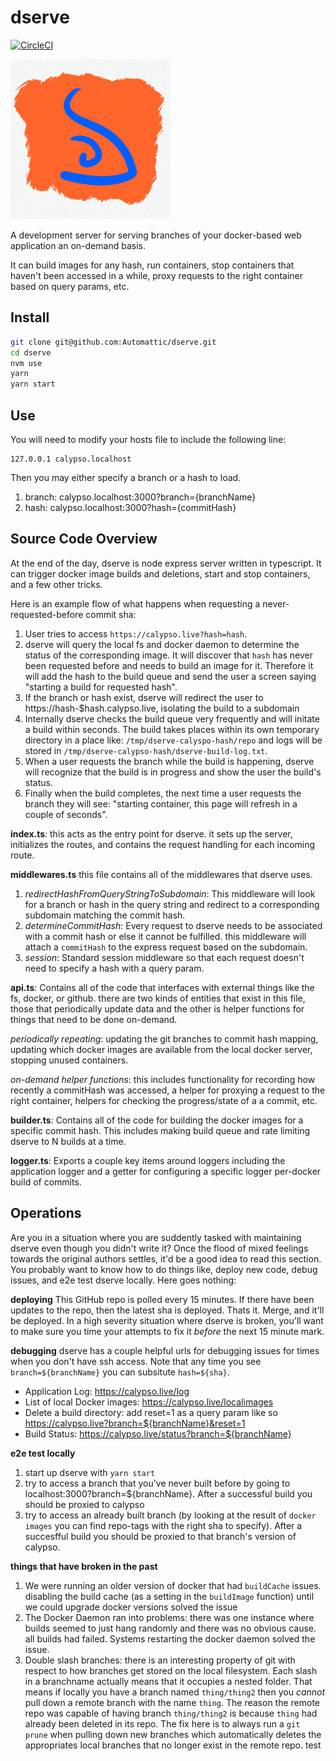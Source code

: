 # dserve

[![CircleCI](https://circleci.com/gh/Automattic/dserve/tree/master.svg?style=svg&circle-token=061a56710d3d75a9251ff74141b1c758a0790461)](https://circleci.com/gh/Automattic/dserve/tree/master)

<img src="https://raw.githubusercontent.com/Automattic/dserve/f699948673de4600a181484f5ab96a4a153eb552/logo.png" width=256 />

A development server for serving branches of your docker-based web application an on-demand basis.

It can build images for any hash, run containers, stop containers that haven't been accessed in a
while, proxy requests to the right container based on query params, etc.

## Install

```bash
git clone git@github.com:Automattic/dserve.git
cd dserve
nvm use
yarn
yarn start
```

## Use

You will need to modify your hosts file to include the following line:

```
127.0.0.1 calypso.localhost
```

Then you may either specify a branch or a hash to load.

1. branch: calypso.localhost:3000?branch={branchName}
2. hash: calypso.localhost:3000?hash={commitHash}

## Source Code Overview

At the end of the day, dserve is node express server written in typescript. It can trigger docker image
builds and deletions, start and stop containers, and a few other tricks.

Here is an example flow of what happens when requesting a never-requested-before commit sha:
1. User tries to access `https://calypso.live?hash=hash`.
2. dserve will query the local fs and docker daemon to determine the status of the corresponding image. It will discover that `hash` has never been requested before and needs to build an image for it. Therefore it will add the hash to the build queue and send the user a screen saying "starting a build for requested hash".
3. If the branch or hash exist, dserve will redirect the user to https://hash-$hash.calypso.live, isolating the build to a subdomain
3. Internally dserve checks the build queue very frequently and will initate a build within seconds. The build takes places within its own temporary directory in a place like: `/tmp/dserve-calyspo-hash/repo` and logs will be stored in `/tmp/dserve-calypso-hash/dserve-build-log.txt`.
4. When a user requests the branch while the build is happening, dserve will recognize that the build is in progress and show the user the build's status.
5. Finally when the build completes, the next time a user requests the branch they will see: "starting container, this page will refresh in a couple of seconds".


**index.ts**: this acts as the entry point for dserve.  it sets up the server, initializes the routes, and contains the request handling for each incoming route.

**middlewares.ts** this file contains all of the middlewares that dserve uses.

  1. _redirectHashFromQueryStringToSubdomain_: This middleware will look for a branch or hash in the query string and redirect to a corresponding subdomain matching the commit hash.
  2. _determineCommitHash_: Every request to dserve needs to be associated with a commit hash or else it cannot be fulfilled.  this middleware will attach a `commitHash` to the express request based on the subdomain.
  3. _session_: Standard session middleware so that each request doesn't need to specify a hash with a query param.

**api.ts**: Contains all of the code that interfaces with external things like the fs, docker, or github.  there are two kinds of entities that exist in this file, those that periodically update data and the other is helper functions for things that need to be done on-demand.

_periodically repeating_: updating the git branches to commit hash mapping, updating which docker images are available from the local docker server, stopping unused containers.

_on-demand helper functions_: this includes functionality for recording how recently a commitHash was accessed, a helper for proxying a request to the right container, helpers for checking the progress/state of a a commit, etc.

**builder.ts**: Contains all of the code for building the docker images for a specific commit hash.  This includes making build queue and rate limiting dserve to N builds at a time.

**logger.ts**: Exports a couple key items around loggers including the application logger and a getter for configuring a specific logger per-docker build of commits.

## Operations

Are you in a situation where you are suddently tasked with maintaining dserve even though you didn't write it?
Once the flood of mixed feelings towards the original authors settles, it'd be a good idea to read this section.
You probably want to know how to do things like, deploy new code, debug issues, and e2e test dserve locally.
Here goes nothing:

**deploying**
This GitHub repo is polled every 15 minutes. If there have been updates to the repo, then the latest sha is deployed.
Thats it.  Merge, and it'll be deployed. In a high severity situation where dserve is broken, you'll want to make sure you time your attempts to fix it _before_ the next 15 minute mark.

**debugging**
dserve has a couple helpful urls for debugging issues for times when you don't have ssh access.
Note that any time you see `branch=${branchName}` you can subsitute `hash=${sha}`.

- Application Log: https://calypso.live/log
- List of local Docker images: https://calypso.live/localimages
- Delete a build directory: add reset=1 as a query param like so https://calypso.live?branch=${branchName}&reset=1
- Build Status: https://calypso.live/status?branch=${branchName}

**e2e test locally**
1. start up dserve with `yarn start`
2. try to access a branch that you've never built before by going to localhost:3000?branch=${branchName}. After a successful build you should be proxied to calypso
3. try to access an already built branch (by looking at the result of `docker images` you can find repo-tags with the right sha to specify). After a succesfful build you should be proxied to that branch's version of calypso.


**things that have broken in the past**
1. We were running an older version of docker that had `buildCache` issues. disabling the build cache (as a setting in the `buildImage` function) until we could upgrade docker versions solved the issue
2. The Docker Daemon ran into problems: there was one instance where builds seemed to just hang randomly and there was no obvious cause. all builds had failed.  Systems restarting the docker daemon solved the issue.
3. Double slash branches: there is an interesting property of git with respect to how branches get stored on the local filesystem.  Each slash in a branchname actually means that it occupies a nested folder. That means if locally you have a branch named `thing/thing2` then you _cannot_ pull down a remote branch with the name `thing`. The reason the remote repo was capable of having branch `thing/thing2` is because `thing` had already been deleted in its repo. The fix here is to always run a `git prune` when pulling down new branches which automatically deletes the appropriates local branches that no longer exist in the remote repo.
test
